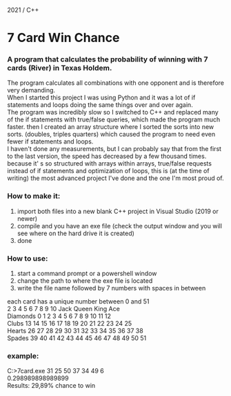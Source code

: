 2021 / C++
# 7 Card Win Chance

### A program that calculates the probability of winning with 7 cards (River) in Texas Holdem.
The program calculates all combinations with one opponent and is therefore very demanding.<br />
When I started this project I was using Python and it was a lot of if statements and loops doing the same things over and over again.<br />
The program was incredibly slow so I switched to C++ and replaced many of the if statements with true/false queries, which made the program much faster. then I created an array structure where I sorted the sorts into new sorts. (doubles, triples quarters) which caused the program to need even fewer if statements and loops.<br />
I haven't done any measurements, but I can probably say that from the first to the last version, the speed has decreased by a few thousand times.<br />
because it' s so structured with arrays within arrays, true/false requests instead of if statements and optimization of loops, this is (at the time of writing) the most advanced project I've done and the one I'm most proud of.<br />

### How to make it:
1) import both files into a new blank C++ project in Visual Studio (2019 or newer)
2) compile and you have an exe file (check the output window and you will see where on the hard drive it is created)
3) done

### How to use:
1) start a command prompt or a powershell window
2) change the path to where the exe file is located
3) write the file name followed by 7 numbers with spaces in between

each card has a unique number between 0 and 51<br />
           2   3   4   5   6   7   8   9   10  Jack Queen King Ace<br />
Diamonds   0   1   2   3   4   5   6   7   8   9    10    11   12<br />
   Clubs   13  14  15  16  17  18  19  20  21  22   23    24   25<br />
  Hearts   26  27  28  29  30  31  32  33  34  35   36    37   38<br />
  Spades   39  40  41  42  43  44  45  46  47  48   49    50   51<br />

### example:<br />
C:\>7card.exe 31 25 50 37 34 49 6<br />
0.298989898989899<br />
Results: 29,89% chance to win<br />
